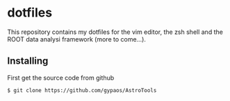 # dotfiles

This repository contains my dotfiles for the vim editor, the zsh shell and the ROOT data analysi framework (more to come...).

## Installing

First get the source code from github
```
$ git clone https://github.com/gypaos/AstroTools
```
